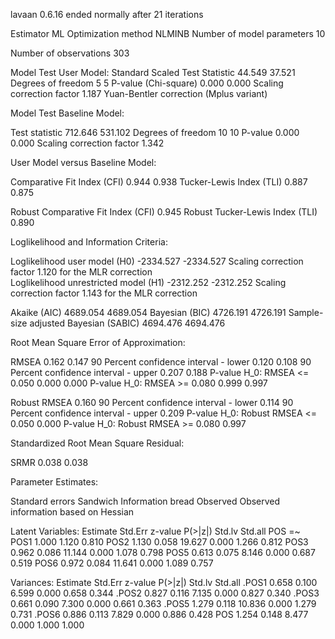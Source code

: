 lavaan 0.6.16 ended normally after 21 iterations

  Estimator                                         ML
  Optimization method                           NLMINB
  Number of model parameters                        10

  Number of observations                           303

Model Test User Model:
                                              Standard      Scaled
  Test Statistic                                44.549      37.521
  Degrees of freedom                                 5           5
  P-value (Chi-square)                           0.000       0.000
  Scaling correction factor                                  1.187
    Yuan-Bentler correction (Mplus variant)                       

Model Test Baseline Model:

  Test statistic                               712.646     531.102
  Degrees of freedom                                10          10
  P-value                                        0.000       0.000
  Scaling correction factor                                  1.342

User Model versus Baseline Model:

  Comparative Fit Index (CFI)                    0.944       0.938
  Tucker-Lewis Index (TLI)                       0.887       0.875
                                                                  
  Robust Comparative Fit Index (CFI)                         0.945
  Robust Tucker-Lewis Index (TLI)                            0.890

Loglikelihood and Information Criteria:

  Loglikelihood user model (H0)              -2334.527   -2334.527
  Scaling correction factor                                  1.120
      for the MLR correction                                      
  Loglikelihood unrestricted model (H1)      -2312.252   -2312.252
  Scaling correction factor                                  1.143
      for the MLR correction                                      
                                                                  
  Akaike (AIC)                                4689.054    4689.054
  Bayesian (BIC)                              4726.191    4726.191
  Sample-size adjusted Bayesian (SABIC)       4694.476    4694.476

Root Mean Square Error of Approximation:

  RMSEA                                          0.162       0.147
  90 Percent confidence interval - lower         0.120       0.108
  90 Percent confidence interval - upper         0.207       0.188
  P-value H_0: RMSEA <= 0.050                    0.000       0.000
  P-value H_0: RMSEA >= 0.080                    0.999       0.997
                                                                  
  Robust RMSEA                                               0.160
  90 Percent confidence interval - lower                     0.114
  90 Percent confidence interval - upper                     0.209
  P-value H_0: Robust RMSEA <= 0.050                         0.000
  P-value H_0: Robust RMSEA >= 0.080                         0.997

Standardized Root Mean Square Residual:

  SRMR                                           0.038       0.038

Parameter Estimates:

  Standard errors                             Sandwich
  Information bread                           Observed
  Observed information based on                Hessian

Latent Variables:
                   Estimate  Std.Err  z-value  P(>|z|)   Std.lv  Std.all
  POS =~                                                                
    POS1              1.000                               1.120    0.810
    POS2              1.130    0.058   19.627    0.000    1.266    0.812
    POS3              0.962    0.086   11.144    0.000    1.078    0.798
    POS5              0.613    0.075    8.146    0.000    0.687    0.519
    POS6              0.972    0.084   11.641    0.000    1.089    0.757

Variances:
                   Estimate  Std.Err  z-value  P(>|z|)   Std.lv  Std.all
   .POS1              0.658    0.100    6.599    0.000    0.658    0.344
   .POS2              0.827    0.116    7.135    0.000    0.827    0.340
   .POS3              0.661    0.090    7.300    0.000    0.661    0.363
   .POS5              1.279    0.118   10.836    0.000    1.279    0.731
   .POS6              0.886    0.113    7.829    0.000    0.886    0.428
    POS               1.254    0.148    8.477    0.000    1.000    1.000

